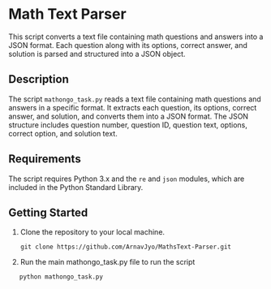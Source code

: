# Math Text Parser

This script converts a text file containing math questions and answers into a JSON format. Each question along with its options, correct answer, and solution is parsed and structured into a JSON object.

## Description

The script `mathongo_task.py` reads a text file containing math questions and answers in a specific format. It extracts each question, its options, correct answer, and solution, and converts them into a JSON format. The JSON structure includes question number, question ID, question text, options, correct option, and solution text.

## Requirements

The script requires Python 3.x and the `re` and `json` modules, which are included in the Python Standard Library.

## Getting Started

1. Clone the repository to your local machine.

   ```
   git clone https://github.com/ArnavJyo/MathsText-Parser.git
   ```

2. Run the main mathongo_task.py file to run the script

```
   python mathongo_task.py
```

